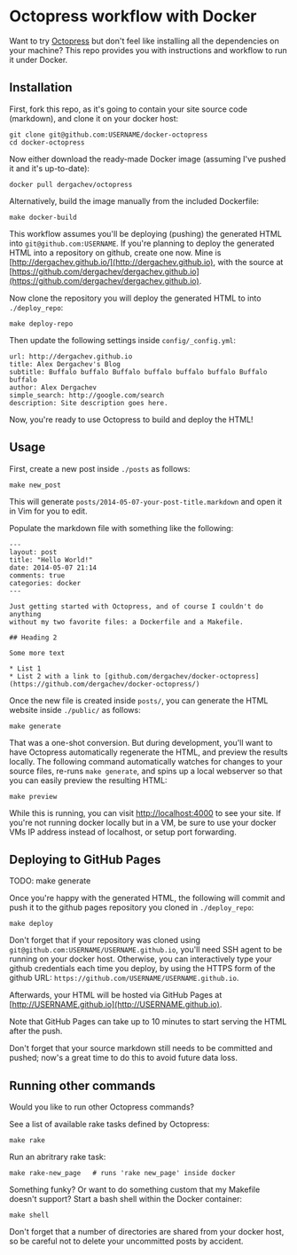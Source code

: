 Octopress workflow with Docker
==============================

Want to try [Octopress](https://github.com/imathis/octopress) but don't feel like installing
all the dependencies on your machine? This repo provides you with instructions and workflow to
run it under Docker.

## Installation

First, fork this repo, as it's going to contain your site source code
(markdown), and clone it on your docker host:

    git clone git@github.com:USERNAME/docker-octopress
    cd docker-octopress

Now either download the ready-made Docker image (assuming I've pushed it and it's up-to-date):

    docker pull dergachev/octopress

Alternatively, build the image manually from the included Dockerfile:

    make docker-build

This workflow assumes you'll be deploying (pushing) the generated HTML into
`git@github.com:USERNAME`. If you're planning to deploy the generated HTML
into a repository on github, create one now.  Mine is
[http://dergachev.github.io/](http://dergachev.github.io), with the source at
[https://github.com/dergachev/dergachev.github.io](https://github.com/dergachev/dergachev.github.io).

Now clone the repository you will deploy the generated HTML to into
`./deploy_repo`:

    make deploy-repo

Then update the following settings inside `config/_config.yml`:

    url: http://dergachev.github.io
    title: Alex Dergachev's Blog
    subtitle: Buffalo buffalo Buffalo buffalo buffalo buffalo Buffalo buffalo
    author: Alex Dergachev
    simple_search: http://google.com/search
    description: Site description goes here.

Now, you're ready to use Octopress to build and deploy the HTML!

## Usage

First, create a new post inside `./posts` as follows:

    make new_post

This will generate `posts/2014-05-07-your-post-title.markdown` and open it in
Vim for you to edit. 

Populate the markdown file with something like the following:

    ---
    layout: post
    title: "Hello World!"
    date: 2014-05-07 21:14
    comments: true
    categories: docker
    ---

    Just getting started with Octopress, and of course I couldn't do anything
    without my two favorite files: a Dockerfile and a Makefile.

    ## Heading 2

    Some more text

    * List 1
    * List 2 with a link to [github.com/dergachev/docker-octopress](https://github.com/dergachev/docker-octopress/)

Once the new file is created inside `posts/`, you can generate the HTML website
inside `./public/` as follows:

    make generate 

That was a one-shot conversion. But during development, you'll want to have
Octopress automatically regenerate the HTML, and preview the results locally.
The following command automatically watches for changes to your source files,
re-runs `make generate`, and spins up a local webserver so that you can easily
preview the resulting HTML:

    make preview

While this is running, you can visit [http://localhost:4000](http://localhost:4000) to
see your site. If you're not running docker locally but in a VM, be sure to use your
docker VMs IP address instead of localhost, or setup port forwarding.

## Deploying to GitHub Pages

TODO: make generate

Once you're happy with the generated HTML, the following will commit and push it 
to the github pages repository you cloned in `./deploy_repo`:

    make deploy

Don't forget that if your repository was cloned using `git@github.com:USERNAME/USERNAME.github.io`, 
you'll need SSH agent to be running on your docker host.  Otherwise, you can
interactively type your github credentials each time you deploy, by using the
HTTPS form of the github URL: `https://github.com/USERNAME/USERNAME.github.io`.

Afterwards, your HTML will be hosted via GitHub Pages at
[http://USERNAME.github.io](http://USERNAME.github.io).

Note that GitHub Pages can take up to 10 minutes to start serving the HTML
after the push.

Don't forget that your source markdown still needs to be committed and pushed;
now's a great time to do this to avoid future data loss.

## Running other commands

Would you like to run other Octopress commands? 

See a list of available rake tasks defined by Octopress:

    make rake

Run an abritrary rake task:

    make rake-new_page   # runs 'rake new_page' inside docker

Something funky? Or want to do something custom that my Makefile doesn't support? 
Start a bash shell within the Docker container:

    make shell

Don't forget that a number of directories are shared from your docker host, so
be careful not to delete your uncommitted posts by accident.
